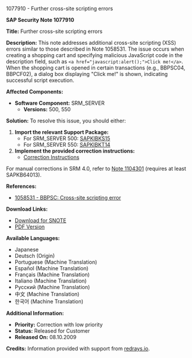 1077910 - Further cross-site scripting errors

**SAP Security Note 1077910**

**Title:** Further cross-site scripting errors

**Description:**
This note addresses additional cross-site scripting (XSS) errors similar to those described in Note 1058531. The issue occurs when creating a shopping cart and specifying malicious JavaScript code in the description field, such as `<a href="javascript:alert();">Click me!</a>`. When the shopping cart is opened in certain transactions (e.g., BBPSC04, BBPCF02), a dialog box displaying "Click me!" is shown, indicating successful script execution.

**Affected Components:**
- **Software Component:** SRM_SERVER
  - **Versions:** 500, 550

**Solution:**
To resolve this issue, you should either:
1. **Import the relevant Support Package:**
   - For SRM_SERVER 500: [SAPKIBKS15](https://me.sap.com/supportpackage/SAPKIBKS15)
   - For SRM_SERVER 550: [SAPKIBKT14](https://me.sap.com/supportpackage/SAPKIBKT14)
2. **Implement the provided correction instructions:**
   - [Correction Instructions](https://me.sap.com/corrins/0001077910/551)

For manual corrections in SRM 4.0, refer to [Note 1104301](https://me.sap.com/notes/1104301) (requires at least SAPKB64013).

**References:**
- [1058531 - BBPSC: Cross-site scripting error](https://me.sap.com/notes/1058531)

**Download Links:**
- [Download for SNOTE](https://notesdownloads.sap.com/note/0040000006391942017)
- [PDF Version](https://userapps.support.sap.com/sap/support/sfm/notes/print/0001077910?language=en-US&token=23D78E79E3661E06CB18F58E71716913)

**Available Languages:**
- Japanese
- Deutsch (Origin)
- Portuguese (Machine Translation)
- Español (Machine Translation)
- Français (Machine Translation)
- Italiano (Machine Translation)
- Русский (Machine Translation)
- 中文 (Machine Translation)
- 한국어 (Machine Translation)

**Additional Information:**
- **Priority:** Correction with low priority
- **Status:** Released for Customer
- **Released On:** 08.10.2009

**Credits:** Information provided with support from [redrays.io](https://redrays.io).